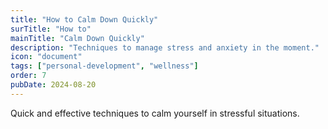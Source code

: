 ```yaml
---
title: "How to Calm Down Quickly"
surTitle: "How to"
mainTitle: "Calm Down Quickly"
description: "Techniques to manage stress and anxiety in the moment."
icon: "document"
tags: ["personal-development", "wellness"]
order: 7
pubDate: 2024-08-20
---
```


Quick and effective techniques to calm yourself in stressful situations.
